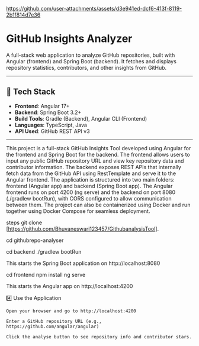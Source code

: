 

https://github.com/user-attachments/assets/d3e941ed-dcf6-413f-8119-2b1f814d7e36


# GitHub Insights Analyzer

A full-stack web application to analyze GitHub repositories, built with Angular (frontend) and Spring Boot (backend). It fetches and displays repository statistics, contributors, and other insights from GitHub.

---

## 🚀 Tech Stack

- **Frontend**: Angular 17+
- **Backend**: Spring Boot 3.2+
- **Build Tools**: Gradle (Backend), Angular CLI (Frontend)
- **Languages**: TypeScript, Java
- **API Used**: GitHub REST API v3

---



This project is a full-stack GitHub Insights Tool developed using Angular for the frontend and Spring Boot for the backend. The frontend allows users to input any public GitHub repository URL and view key repository data and contributor information. The backend exposes REST APIs that internally fetch data from the GitHub API using RestTemplate and serve it to the Angular frontend. The application is structured into two main folders: frontend (Angular app) and backend (Spring Boot app). The Angular frontend runs on port 4200 (ng serve) and the backend on port 8080 (./gradlew bootRun), with CORS configured to allow communication between them. The project can also be containerized using Docker and run together using Docker Compose for seamless deployment.


steps
git clone [https://github.com/Bhuvaneswari123457/GithubanalysisTool].



cd githubrepo-analyser

cd backend
./gradlew bootRun

This starts the Spring Boot application on http://localhost:8080

cd frontend
npm install
ng serve

This starts the Angular app on http://localhost:4200


4️⃣ Use the Application

    Open your browser and go to http://localhost:4200

    Enter a GitHub repository URL (e.g., https://github.com/angular/angular)

    Click the analyse button to see repository info and contributor stars.











